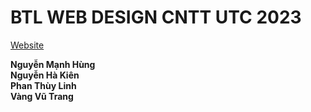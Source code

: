 # BTL WEB DESIGN CNTT UTC 2023

[Website]()

**Nguyễn Mạnh Hùng**  
**Nguyễn Hà Kiên**  
**Phan Thùy Linh**  
**Vàng Vũ Trang**


